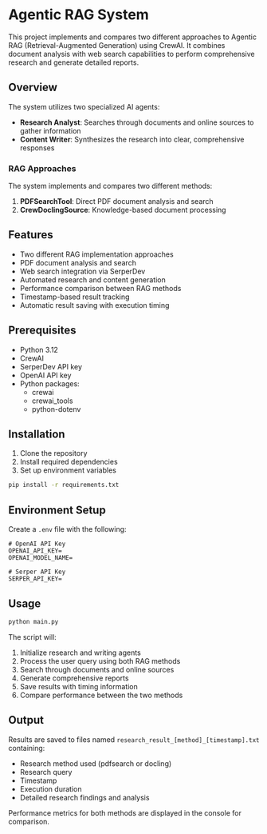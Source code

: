 # Agentic RAG System

This project implements and compares two different approaches to Agentic RAG (Retrieval-Augmented Generation) using CrewAI. It combines document analysis with web search capabilities to perform comprehensive research and generate detailed reports.

## Overview

The system utilizes two specialized AI agents:
- **Research Analyst**: Searches through documents and online sources to gather information
- **Content Writer**: Synthesizes the research into clear, comprehensive responses

### RAG Approaches
The system implements and compares two different methods:
1. **PDFSearchTool**: Direct PDF document analysis and search
2. **CrewDoclingSource**: Knowledge-based document processing

## Features

- Two different RAG implementation approaches
- PDF document analysis and search
- Web search integration via SerperDev
- Automated research and content generation
- Performance comparison between RAG methods
- Timestamp-based result tracking
- Automatic result saving with execution timing

## Prerequisites

- Python 3.12
- CrewAI
- SerperDev API key
- OpenAI API key
- Python packages:
  - crewai
  - crewai_tools
  - python-dotenv

## Installation

1. Clone the repository
2. Install required dependencies
3. Set up environment variables

```bash
pip install -r requirements.txt
```

## Environment Setup

Create a `.env` file with the following:
```
# OpenAI API Key
OPENAI_API_KEY=
OPENAI_MODEL_NAME=

# Serper API Key
SERPER_API_KEY=
```

## Usage

```bash
python main.py
```

The script will:
1. Initialize research and writing agents
2. Process the user query using both RAG methods
3. Search through documents and online sources
4. Generate comprehensive reports
5. Save results with timing information
6. Compare performance between the two methods

## Output

Results are saved to files named `research_result_[method]_[timestamp].txt` containing:
- Research method used (pdfsearch or docling)
- Research query
- Timestamp
- Execution duration
- Detailed research findings and analysis

Performance metrics for both methods are displayed in the console for comparison.
